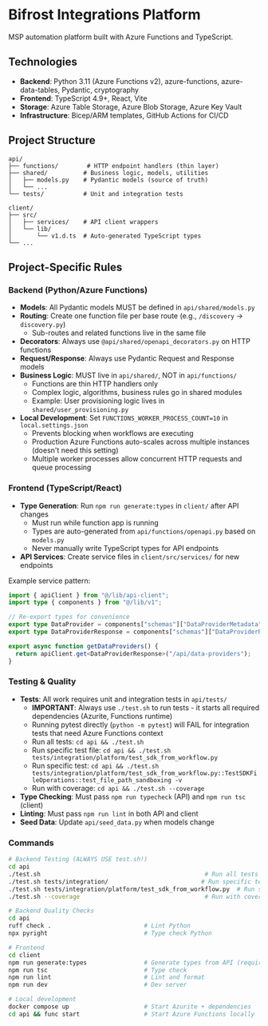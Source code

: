 # Bifrost Integrations Platform

MSP automation platform built with Azure Functions and TypeScript.

## Technologies

-   **Backend**: Python 3.11 (Azure Functions v2), azure-functions, azure-data-tables, Pydantic, cryptography
-   **Frontend**: TypeScript 4.9+, React, Vite
-   **Storage**: Azure Table Storage, Azure Blob Storage, Azure Key Vault
-   **Infrastructure**: Bicep/ARM templates, GitHub Actions for CI/CD

## Project Structure

```
api/
├── functions/        # HTTP endpoint handlers (thin layer)
├── shared/          # Business logic, models, utilities
│   ├── models.py    # Pydantic models (source of truth)
│   └── ...
└── tests/           # Unit and integration tests

client/
├── src/
│   ├── services/    # API client wrappers
│   └── lib/
│       └── v1.d.ts  # Auto-generated TypeScript types
└── ...
```

## Project-Specific Rules

### Backend (Python/Azure Functions)

-   **Models**: All Pydantic models MUST be defined in `api/shared/models.py`
-   **Routing**: Create one function file per base route (e.g., `/discovery` → `discovery.py`)
    -   Sub-routes and related functions live in the same file
-   **Decorators**: Always use `@api/shared/openapi_decorators.py` on HTTP functions
-   **Request/Response**: Always use Pydantic Request and Response models
-   **Business Logic**: MUST live in `api/shared/`, NOT in `api/functions/`
    -   Functions are thin HTTP handlers only
    -   Complex logic, algorithms, business rules go in shared modules
    -   Example: User provisioning logic lives in `shared/user_provisioning.py`
-   **Local Development**: Set `FUNCTIONS_WORKER_PROCESS_COUNT=10` in `local.settings.json`
    -   Prevents blocking when workflows are executing
    -   Production Azure Functions auto-scales across multiple instances (doesn't need this setting)
    -   Multiple worker processes allow concurrent HTTP requests and queue processing

### Frontend (TypeScript/React)

-   **Type Generation**: Run `npm run generate:types` in `client/` after API changes
    -   Must run while function app is running
    -   Types are auto-generated from `api/functions/openapi.py` based on `models.py`
    -   Never manually write TypeScript types for API endpoints
-   **API Services**: Create service files in `client/src/services/` for new endpoints

Example service pattern:
```typescript
import { apiClient } from "@/lib/api-client";
import type { components } from "@/lib/v1";

// Re-export types for convenience
export type DataProvider = components["schemas"]["DataProviderMetadata"];
export type DataProviderResponse = components["schemas"]["DataProviderResponse"];

export async function getDataProviders() {
  return apiClient.get<DataProviderResponse>("/api/data-providers");
}
```

### Testing & Quality

-   **Tests**: All work requires unit and integration tests in `api/tests/`
    -   **IMPORTANT**: Always use `./test.sh` to run tests - it starts all required dependencies (Azurite, Functions runtime)
    -   Running pytest directly (`python -m pytest`) will FAIL for integration tests that need Azure Functions context
    -   Run all tests: `cd api && ./test.sh`
    -   Run specific test file: `cd api && ./test.sh tests/integration/platform/test_sdk_from_workflow.py`
    -   Run specific test: `cd api && ./test.sh tests/integration/platform/test_sdk_from_workflow.py::TestSDKFileOperations::test_file_path_sandboxing -v`
    -   Run with coverage: `cd api && ./test.sh --coverage`
-   **Type Checking**: Must pass `npm run typecheck` (API) and `npm run tsc` (client)
-   **Linting**: Must pass `npm run lint` in both API and client
-   **Seed Data**: Update `api/seed_data.py` when models change

### Commands

```bash
# Backend Testing (ALWAYS USE test.sh!)
cd api
./test.sh                                              # Run all tests with dependencies
./test.sh tests/integration/                          # Run specific test directory
./test.sh tests/integration/platform/test_sdk_from_workflow.py  # Run specific file
./test.sh --coverage                                   # Run with coverage report

# Backend Quality Checks
cd api
ruff check .                          # Lint Python
npx pyright                           # Type check Python

# Frontend
cd client
npm run generate:types                # Generate types from API (requires func running)
npm run tsc                           # Type check
npm run lint                          # Lint and format
npm run dev                           # Dev server

# Local development
docker compose up                     # Start Azurite + dependencies
cd api && func start                  # Start Azure Functions locally
```
